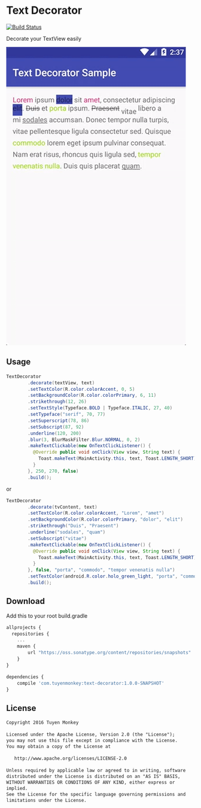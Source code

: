 # Text Decorator
[![Build Status](https://travis-ci.org/nntuyen/text-decorator.svg?branch=master)](https://travis-ci.org/nntuyen/text-decorator)

Decorate your TextView easily

![](screenshot/screenshot2.gif)

## Usage

```java
TextDecorator
        .decorate(textView, text)
        .setTextColor(R.color.colorAccent, 0, 5)
        .setBackgroundColor(R.color.colorPrimary, 6, 11)
        .strikethrough(12, 26)
        .setTextStyle(Typeface.BOLD | Typeface.ITALIC, 27, 40)
        .setTypeface("serif", 70, 77)
        .setSuperscript(78, 86)
        .setSubscript(87, 92)
        .underline(120, 200)
        .blur(3, BlurMaskFilter.Blur.NORMAL, 0, 2)
        .makeTextClickable(new OnTextClickListener() {
          @Override public void onClick(View view, String text) {
            Toast.makeText(MainActivity.this, text, Toast.LENGTH_SHORT).show();
          }
        }, 250, 270, false)
        .build();
```
or

```java
TextDecorator
        .decorate(tvContent, text)
        .setTextColor(R.color.colorAccent, "Lorem", "amet")
        .setBackgroundColor(R.color.colorPrimary, "dolor", "elit")
        .strikethrough("Duis", "Praesent")
        .underline("sodales", "quam")
        .setSubscript("vitae")
        .makeTextClickable(new OnTextClickListener() {
          @Override public void onClick(View view, String text) {
            Toast.makeText(MainActivity.this, text, Toast.LENGTH_SHORT).show();
          }
        }, false, "porta", "commodo", "tempor venenatis nulla")
        .setTextColor(android.R.color.holo_green_light, "porta", "commodo", "tempor venenatis nulla")
        .build();
```

## Download

Add this to your root build.gradle
```javascript
allprojects {
  repositories {
    ...
    maven { 
        url "https://oss.sonatype.org/content/repositories/snapshots" 
    }
}
```

```javascript
dependencies {
    compile 'com.tuyenmonkey:text-decorator:1.0.0-SNAPSHOT'
}
```

## License

    Copyright 2016 Tuyen Monkey

    Licensed under the Apache License, Version 2.0 (the "License");
    you may not use this file except in compliance with the License.
    You may obtain a copy of the License at

       http://www.apache.org/licenses/LICENSE-2.0

    Unless required by applicable law or agreed to in writing, software
    distributed under the License is distributed on an "AS IS" BASIS,
    WITHOUT WARRANTIES OR CONDITIONS OF ANY KIND, either express or implied.
    See the License for the specific language governing permissions and
    limitations under the License.
